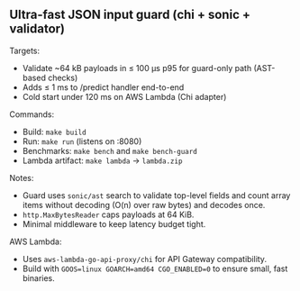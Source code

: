 ## Ultra-fast JSON input guard (chi + sonic + validator)

Targets:
- Validate ~64 kB payloads in ≤ 100 µs p95 for guard-only path (AST-based checks)
- Adds ≤ 1 ms to /predict handler end-to-end
- Cold start under 120 ms on AWS Lambda (Chi adapter)

Commands:
- Build: `make build`
- Run: `make run` (listens on :8080)
- Benchmarks: `make bench` and `make bench-guard`
- Lambda artifact: `make lambda` -> `lambda.zip`

Notes:
- Guard uses `sonic/ast` search to validate top-level fields and count array items without decoding (O(n) over raw bytes) and decodes once.
- `http.MaxBytesReader` caps payloads at 64 KiB.
- Minimal middleware to keep latency budget tight.

AWS Lambda:
- Uses `aws-lambda-go-api-proxy/chi` for API Gateway compatibility.
- Build with `GOOS=linux GOARCH=amd64 CGO_ENABLED=0` to ensure small, fast binaries.
